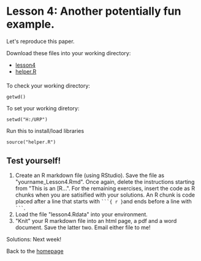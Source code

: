 # Lesson 4: Another potentially fun example.
Let's reproduce this paper.

Download these files into your working directory: 
- [lesson4](../data/lesson3.Rdata) 
- [helper.R](../data/helper.R)

####  
To check your working directory:
```
getwd()
```
To set your working diretory: 
```
setwd("H:/URP")
```
Run this to install/load libraries
```
source("helper.R") 
```



## Test yourself! 
1. Create an R markdown file (using RStudio). Save the file as "yourname_Lesson4.Rmd". Once again, delete the instructions starting from "This is an [R...". For the remaining exercises, insert the code as R chunks when you are satisified with your solutions. An R chunk is code placed  after a line that starts with ` ```{ r } `and ends before a line with ` ``` `.  
2. Load the file "lesson4.Rdata" into your environment.
3. "Knit" your R markdown file into an html page, a pdf and a word document. Save the latter two. Email either file to me! 
 
Solutions: Next week!


Back to the [homepage](../README.md)
